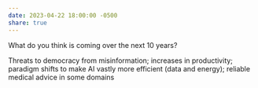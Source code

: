 ```yaml
---
date: 2023-04-22 18:00:00 -0500
share: true
---
```

What do you think is coming over the next 10 years?

Threats to democracy from misinformation; increases in productivity; paradigm shifts to make AI vastly more efficient (data and energy); reliable medical advice in some domains